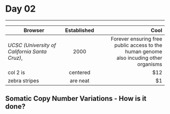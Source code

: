 # Day 02
---

| Browser        | Established           | Cool  |
| ------------- |:-------------:| -----:|
| _UCSC (University of California Santa Cruz)_, | 2000 | Forever ensuring free public access to the human genome <br> also incuding other organisms |
| col 2 is      | centered      |   $12 |
| zebra stripes | are neat      |    $1 |


## Somatic Copy Number Variations - How is it done?
